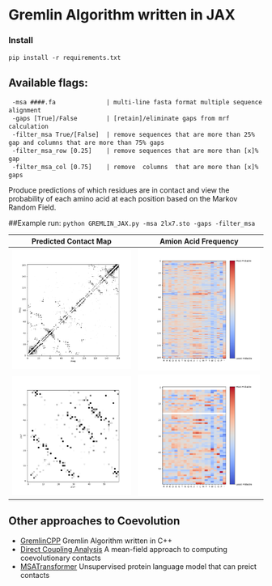 # Gremlin Algorithm written in JAX



### Install
```
pip install -r requirements.txt

```


## Available flags:
```
 -msa ####.fa              | multi-line fasta format multiple sequence alignment
 -gaps [True]/False        | [retain]/eliminate gaps from mrf calculation
 -filter_msa True/[False]  | remove sequences that are more than 25% gap and columns that are more than 75% gaps
 -filter_msa_row [0.25]    | remove sequences that are more than [x]% gap
 -filter_msa_col [0.75]    | remove  columns  that are more than [x]% gaps

```

Produce predictions of which residues are in contact and view the probability of each amino acid at each position based on the Markov Random Field.

##Example run:
`python GREMLIN_JAX.py -msa 2lx7.sto -gaps -filter_msa`

| Predicted Contact Map | Amion Acid Frequency|
| ---------------------- | -------------------------- |
|![](/img/2oug_cmap.png) | ![](/img/2oug_aa_freq.png) |
|![](/img/2lx7_cmap.png) | ![](/img/2lx7_aa_freq.png) |


## Other approaches to Coevolution
- [GremlinCPP](https://github.com/sokrypton/GREMLIN_CPP) Gremlin Algorithm written in C++
- [Direct Coupling Analysis](https://github.com/KIT-MBS/pydca) A mean-field approach to computing coevolutionary contacts
- [MSATransformer](https://github.com/rmrao/msa-transformer) Unsupervised protein language model that can preict contacts


